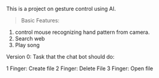 This is a project on gesture control using AI.

>Basic Features:

1. control mouse recognizing hand pattern from camera.
2. Search web
3. Play song


Version 0:
Task that the chat bot should do:

1 Finger: Create file 
2 Finger: Delete File 
3 Finger: Open file 
